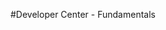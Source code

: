 <properties linkid="devnav-other-fundamentals" urlDisplayName="Fundamentals" pageTitle="Windows Azure other fundamentals" metaKeywords="Azure basics, Azure introductory, overview Azure" metaDescription="Find introductory topics about Windows Azure." metaCanonical="" disqusComments="0" umbracoNaviHide="0" />



#Developer Center - Fundamentals

<div chunk="../../../Shared/Chunks/fundamentals-landing.md" />